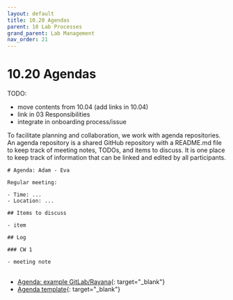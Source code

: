 ```yaml
---
layout: default
title: 10.20 Agendas
parent: 10 Lab Processes
grand_parent: Lab Management
nav_order: 21
---
```


# 10.20 Agendas

TODO:

- move contents from 10.04 (add links in 10.04)
- link in 03 Responsibilities
- integrate in onboarding process/issue

To facilitate planning and collaboration, we work with agenda repositories.
An agenda repository is a shared GitHub repository with a README.md file to keep track of meeting notes, TODOs, and items to discuss.
It is one place to keep track of information that can be linked and edited by all participants.

<pre>
<code># Agenda: Adam - Eva

Regular meeting:

- Time: ...
- Location: ...

## Items to discuss

- item

## Log

### CW 1

- meeting note
</code>
</pre>


- [Agenda: example GitLab/Rayana](https://gitlab.com/rayana/plan/){: target="_blank"}
- [Agenda template](https://github.com/digital-work-lab/agenda_template){: target="_blank"}
